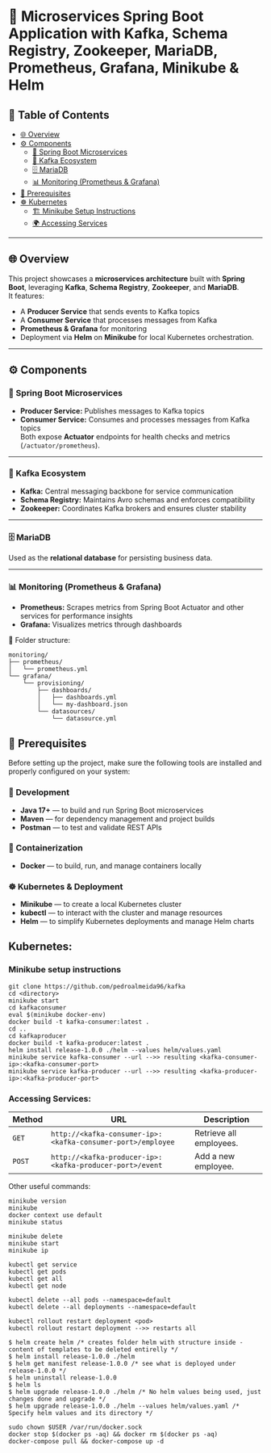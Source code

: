# 🚀 Microservices Spring Boot Application with Kafka, Schema Registry, Zookeeper, MariaDB, Prometheus, Grafana, Minikube & Helm

## 📑 Table of Contents

- [🌐 Overview](#-overview)
- [⚙️ Components](#️-components)
    - [🧩 Spring Boot Microservices](#-spring-boot-microservices)
    - [📡 Kafka Ecosystem](#-kafka-ecosystem)
    - [🗄️ MariaDB](#️-mariadb)
    - [📊 Monitoring (Prometheus & Grafana)](#-monitoring-prometheus--grafana)
- [🧰 Prerequisites](#-prerequisites)
- [☸️ Kubernetes](#kubernetes)
    - [🏗️ Minikube Setup Instructions](#minikube-setup-instructions)
    - [🌍 Accessing Services](#accessing-services)

---

## 🌐 Overview

This project showcases a **microservices architecture** built with **Spring Boot**, leveraging **Kafka**, **Schema Registry**, **Zookeeper**, and **MariaDB**.  
It features:
- A **Producer Service** that sends events to Kafka topics
- A **Consumer Service** that processes messages from Kafka
- **Prometheus & Grafana** for monitoring
- Deployment via **Helm** on **Minikube** for local Kubernetes orchestration.

---

## ⚙️ Components

### 🧩 Spring Boot Microservices

- **Producer Service:** Publishes messages to Kafka topics
- **Consumer Service:** Consumes and processes messages from Kafka topics  
  Both expose **Actuator** endpoints for health checks and metrics (`/actuator/prometheus`).

---

### 📡 Kafka Ecosystem

- **Kafka:** Central messaging backbone for service communication
- **Schema Registry:** Maintains Avro schemas and enforces compatibility
- **Zookeeper:** Coordinates Kafka brokers and ensures cluster stability

---

### 🗄️ MariaDB

Used as the **relational database** for persisting business data.

---

### 📊 Monitoring (Prometheus & Grafana)

- **Prometheus:** Scrapes metrics from Spring Boot Actuator and other services for performance insights
- **Grafana:** Visualizes metrics through dashboards

📁 Folder structure:

```text
monitoring/
├── prometheus/
│   └── prometheus.yml
└── grafana/
    └── provisioning/
        ├── dashboards/
        │   ├── dashboards.yml
        │   └── my-dashboard.json
        └── datasources/
            └── datasource.yml
```

## 🧰 Prerequisites

Before setting up the project, make sure the following tools are installed and properly configured on your system:

### 🧱 Development
- **Java 17+** — to build and run Spring Boot microservices
- **Maven** — for dependency management and project builds
- **Postman** — to test and validate REST APIs

### 🐳 Containerization
- **Docker** — to build, run, and manage containers locally

### ☸️ Kubernetes & Deployment
- **Minikube** — to create a local Kubernetes cluster
- **kubectl** — to interact with the cluster and manage resources
- **Helm** — to simplify Kubernetes deployments and manage Helm charts

## Kubernetes:

### Minikube setup instructions

```
git clone https://github.com/pedroalmeida96/kafka
cd <directory>
minikube start
cd kafkaconsumer
eval $(minikube docker-env)
docker build -t kafka-consumer:latest .
cd ..
cd kafkaproducer
docker build -t kafka-producer:latest .
helm install release-1.0.0 ./helm --values helm/values.yaml
minikube service kafka-consumer --url -->> resulting <kafka-consumer-ip>:<kafka-consumer-port>
minikube service kafka-producer --url -->> resulting <kafka-producer-ip>:<kafka-producer-port>
```

### Accessing Services:

| Method | URL                                                         | Description             |
|--------|-------------------------------------------------------------|-------------------------|
| `GET`  | `http://<kafka-consumer-ip>:<kafka-consumer-port>/employee` | Retrieve all employees. |
| `POST` | `http://<kafka-producer-ip>:<kafka-producer-port>/event`    | Add a new employee.     |

Other useful commands:

```
minikube version
minikube
docker context use default
minikube status

minikube delete
minikube start
minikube ip

kubectl get service
kubectl get pods
kubectl get all
kubectl get node

kubectl delete --all pods --namespace=default
kubectl delete --all deployments --namespace=default

kubectl rollout restart deployment <pod>
kubectl rollout restart deployment -->> restarts all

$ helm create helm /* creates folder helm with structure inside - content of templates to be deleted entirelly */
$ helm install release-1.0.0 ./helm
$ helm get manifest release-1.0.0 /* see what is deployed under release-1.0.0 */ 
$ helm uninstall release-1.0.0
$ helm ls
$ helm upgrade release-1.0.0 ./helm /* No helm values being used, just changes done and upgrade */ 
$ helm upgrade release-1.0.0 ./helm --values helm/values.yaml /* Specify helm values and its directory */
```


```
sudo chown $USER /var/run/docker.sock
docker stop $(docker ps -aq) && docker rm $(docker ps -aq)
docker-compose pull && docker-compose up -d
```